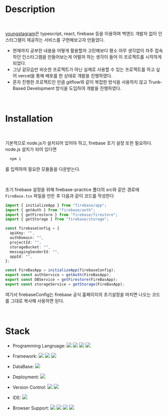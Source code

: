 # Description

<br/>

[youngstagram](https://youngstagram-demo.vercel.app)은 typescript, react, firebase 등을 이용하여 백엔드 개발자 없이 인스타그램이 제공하는 서비스를 구현해보고자 만들었다.

- 현재까지 공부한 내용을 어떻게 활용할까 고민해보다 평소 아무 생각없이 자주 접속하던 인스타그램을 만들어보는게 어떨까 하는 생각이 들어 이 프로젝트를 시작하게 되었다.
- 그냥 겉모습만 비슷한 프로젝트가 아닌 실제로 사용할 수 있는 프로젝트를 하고 싶어 vercel을 통해 배포를 한 상태로 개발을 진행하였다.
- 혼자 진행한 프로젝트인 만큼 gitflow와 같이 복잡한 방식을 사용하지 않고 Trunk-Based Development 방식을 도입하여 개발을 진행하였다.

<br/>

# Installation

<br/>

기본적으로 node.js가 설치되어 있어야 하고, firebase 초기 설정 또한 필요하다. node.js 설치가 되어 있다면

```node.js
  npm i
```

를 입력하여 필요한 모듈들을 다운받는다.

<br/>

초기 firebase 설정을 위해 firebase-practice 폴더의 src와 같은 경로에 `FireBase.tsx` 파일을 만든 후 다음과 같이 코드를 작성한다

```typescript
import { initializeApp } from "firebase/app";
import { getAuth } from "firebase/auth";
import { getFirestore } from "firebase/firestore";
import { getStorage } from "firebase/storage";

const firebaseConfig = {
  apiKey: "",
  authDomain: "",
  projectId: "",
  storageBucket: "",
  messagingSenderId: "",
  appId: "",
};

const FireBasApp = initializeApp(firebaseConfig);
export const authService = getAuth(FireBasApp);
export const DBService = getFirestore(FireBasApp);
export const storageService = getStorage(FireBasApp);
```

여기서 firebaseConfig는 firebase 공식 홈페이지의 초기설정을 마치면 나오는 코드를 그대로 복사해 사용하면 된다.

<br/>

# Stack

- Programming Langruage:
  <img src="https://img.shields.io/badge/HTML5-E34F26?style=flat&logo=html5&logoColor=white" />
  <img src="https://img.shields.io/badge/css3-%231572B6.svg?style=flat&logo=css3&logoColor=white" />
  <img src="https://img.shields.io/badge/typescript-%23007ACC.svg?style=flat&logo=typescript&logoColor=white" />
  <img src="https://img.shields.io/badge/javascript-%23323330.svg?style=flat&logo=javascript&logoColor=%23F7DF1E" />

- Framework:
  <img src="https://img.shields.io/badge/Next-black?style=flat&logo=next.js&logoColor=white" />
  <img src="https://img.shields.io/badge/react-%2320232a.svg?style=flat&logo=react&logoColor=%2361DAFB" />
  <img src="https://img.shields.io/badge/styled--components-DB7093?style=flat&logo=styled-components&logoColor=white" />
- DataBase:
  <img src="https://img.shields.io/badge/Firebase-039BE5?style=flat&logo=Firebase&logoColor=white" />

- Deployment:
  <img src="https://img.shields.io/badge/vercel-%23000000.svg?style=flat&logo=vercel&logoColor=white" />

- Version Control:
  <img src="https://img.shields.io/badge/GIT-E44C30?style=flat&logo=git&logoColor=white">
  <img src="https://img.shields.io/badge/GitHub-100000?style=flat&logo=github&logoColor=white">

- IDE:
  <img src="https://img.shields.io/badge/Visual%20Studio%20Code-0078d7.svg?style=flat&logo=visual-studio-code&logoColor=white" />

- Browser Support:
  <img src="https://img.shields.io/badge/Google%20Chrome-4285F4?style=flat&logo=GoogleChrome&logoColor=white" />
  <img src="https://img.shields.io/badge/Firefox-FF7139?style=flat&logo=Firefox-Browser&logoColor=white" />
  <img src="https://img.shields.io/badge/Edge-0078D7?style=flat&logo=Microsoft-edge&logoColor=white" />
  <img src="https://img.shields.io/badge/Safari-FF1B2D?style=flat&logo=Safari&logoColor=white" />
